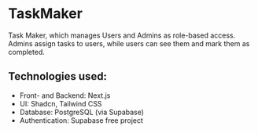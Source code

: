 # TaskMaker
Task Maker, which manages Users and Admins as role-based access. Admins assign tasks to users, while users can see them and mark them as completed. 
## Technologies used:
- Front- and Backend: Next.js
- UI: Shadcn, Tailwind CSS
- Database: PostgreSQL (via Supabase)
- Authentication: Supabase free project
